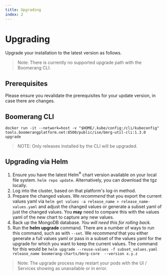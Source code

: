 ```yaml
---
title: Upgrading
index: 2
---
```


# Upgrading

Upgrade your installation to the latest version as follows.

>Note: There is currently no supported upgrade path with the Boomerang CLI.

## Prerequisites

Please ensure you revalidate the prerequisites for your update version, in case there are changes.

## Boomerang CLI

```
docker run -it --network=host -v "$HOME/.kube/config:/cli/kubeconfig" tools.boomerangplatform.net:8500/public/ise/bmrg-util-cli:1.3.0 upgrade
```

> NOTE: Only releases installed by the CLI will be upgraded.

## Upgrading via Helm

1. Ensure you have the latest Helm<sup>®</sup> chart version available on your local file system. `helm repo update`. Alternatively, you can download the tgz locally.
2. Log into the cluster, based on that platform's log-in method.
3. Prepare the changed values. We *recommend* that you export the current values yaml via `helm get values -a release_name > release_name-values.yaml` and adjust the changed values or generate a subset yaml of just the changed values. You **may** need to compare this with the values yaml of the new chart to capture any new values.
4. Back up the MongoDB database. _You will need this for rolling back._
5. Run the **helm upgrade** command. There are a number of ways to run this command, such as with `--set`. We *recommend* that you either generate a full values yaml or pass in a subset of the values yaml for the upgrade for which you want to keep the current values. The command for this would be 
```helm upgrade --reuse-values -f subset_values.yaml release_name boomerang-charts/bmrg-core  --version x.y.z```

>Note: The upgrade process may restart your pods with the UI / Services showing as unavailable or in error.